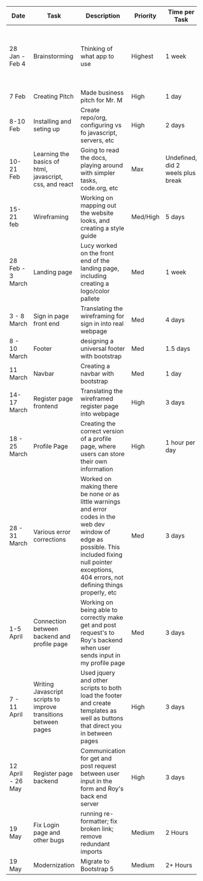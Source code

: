 | Date             | Task                                                            | Description                                                                                                                                                                                                 | Priority | Time per Task                     | Progress          | Comment                                                                             |
|------------------|-----------------------------------------------------------------|-------------------------------------------------------------------------------------------------------------------------------------------------------------------------------------------------------------|----------|-----------------------------------|-------------------|-------------------------------------------------------------------------------------|
| 28 Jan - Feb 4   | Brainstorming                                                   | Thinking of what app to use                                                                                                                                                                                 | Highest  | 1 week                            | Completed         | Decided to make an improved version of when2meet, to make scheduling easier         |
| 7 Feb            | Creating Pitch                                                  | Made business pitch for Mr. M                                                                                                                                                                               | High     | 1 day                             | Done              | Got approved                                                                        |
| 8-10 Feb         | Installing and seting up                                        | Create repo/org, configuring vs fo javascript, servers, etc                                                                                                                                                 | High     | 2 days                            | Done              | Issue with bsd blocking jquery                                                      |
| 10-21 Feb        | Learning the basics of html, javascript, css, and react         | Going to read the docs, playing around with simpler tasks, code.org, etc                                                                                                                                    | Max      | Undefined, did 2 weels plus break | Work in progress  | Only Alex knew javascript well. Abdaoned react because it was too hard.             |
| 15-21 feb        | Wireframing                                                     | Working on mapping out the website looks, and creating a style guide                                                                                                                                        | Med/High | 5 days                            | Done              | On team onenote                                                                     |
| 28 Feb - 3 March | Landing page                                                    | Lucy worked on the front end of the landing page, including creating a logo/color pallete                                                                                                                   | Med      | 1 week                            | Mainky done       | Cannot set background image with css or html                                        |
| 3 - 8 March      | Sign in page front end                                          | Translating the wireframing for sign in into real webpage                                                                                                                                                   | Med      | 4 days                            | Mainly done       | Same issue of background iaamge not working                                         |
| 8 - 10 March     | Footer                                                          | designing a universal footer with bootstrap                                                                                                                                                                 | Med      | 1.5 days                          | Done              | Scaling issue                                                                       |
| 11 March         | Navbar                                                          | Creating a  navbar with bootstrap                                                                                                                                                                           | Med      | 1 day                             | Done              | Need to make a new logo                                                             |
| 14-17 March      | Register page frontend                                          | Translating the wireframed register page into webpage                                                                                                                                                       | High     | 3 days                            | Done              | Need to fix font so more uniform                                                    |
| 18 - 25 March    | Profile Page                                                    | Creating the correct version of a profile page, where users can store their own information                                                                                                                 | High     | 1 hour per day                    | Still in progress | How to update elements?                                                             |
| 28 - 31 March    | Various error corrections                                       | Worked on making there be none or as little warnings and error codes in the web dev window of edge as possible. This included fixing null pointer exceptions, 404 errors, not defining things properly, etc | Med      | 3 days                            | Done, but ongoing | Cant figure out warning Query.Deferred exception:, but website is still functional? |
| 1-5 April        | Connection between backend and profile page                     | Working on being able to correctly make get and post request's to Roy's backend when user sends input in my profile page                                                                                    | Med      | 3 days                            | Done              | Issue with jquery loading still. See above                                          |
| 7 - 11 April     | Writing Javascript scripts to improve transitions between pages | Used jquery and other scripts to both load the footer and create templates as well as buttons that direct you in between pages                                                                              | High     | 3 days                            | Done              | Issues with the button from login that takes you to home page                       |
| 12 April - 26 May     | Register page backend                                           | Communication for get and post request between user input in the form and Roy's back end server                                                                                                             | High     | 3 days                            | Done       | Issues with posting                                                                 |
| 19 May           | Fix Login page and other bugs                                   | running re-formatter; fix broken link; remove redundant imports                                                                                                                                             | Medium   | 2 Hours                           | Finished          | Although no significant change visually                                             |
| 19 May           | Modernization                                                   | Migrate to Bootstrap 5                                                                                                                                                                                      | Medium   | 2+ Hours                          | Started           |                                                                                     |

